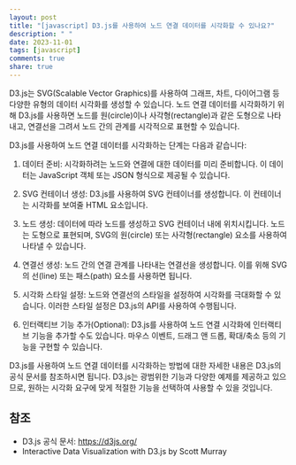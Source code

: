 ```yaml
---
layout: post
title: "[javascript] D3.js를 사용하여 노드 연결 데이터를 시각화할 수 있나요?"
description: " "
date: 2023-11-01
tags: [javascript]
comments: true
share: true
---
```


D3.js는 SVG(Scalable Vector Graphics)를 사용하여 그래프, 차트, 다이어그램 등 다양한 유형의 데이터 시각화를 생성할 수 있습니다. 노드 연결 데이터를 시각화하기 위해 D3.js를 사용하면 노드를 원(circle)이나 사각형(rectangle)과 같은 도형으로 나타내고, 연결선을 그려서 노드 간의 관계를 시각적으로 표현할 수 있습니다.

D3.js를 사용하여 노드 연결 데이터를 시각화하는 단계는 다음과 같습니다:

1. 데이터 준비: 시각화하려는 노드와 연결에 대한 데이터를 미리 준비합니다. 이 데이터는 JavaScript 객체 또는 JSON 형식으로 제공될 수 있습니다.

2. SVG 컨테이너 생성: D3.js를 사용하여 SVG 컨테이너를 생성합니다. 이 컨테이너는 시각화를 보여줄 HTML 요소입니다.

3. 노드 생성: 데이터에 따라 노드를 생성하고 SVG 컨테이너 내에 위치시킵니다. 노드는 도형으로 표현되며, SVG의 원(circle) 또는 사각형(rectangle) 요소를 사용하여 나타낼 수 있습니다.

4. 연결선 생성: 노드 간의 연결 관계를 나타내는 연결선을 생성합니다. 이를 위해 SVG의 선(line) 또는 패스(path) 요소를 사용하면 됩니다.

5. 시각화 스타일 설정: 노드와 연결선의 스타일을 설정하여 시각화를 극대화할 수 있습니다. 이러한 스타일 설정은 D3.js의 API를 사용하여 수행됩니다.

6. 인터랙티브 기능 추가(Optional): D3.js를 사용하여 노드 연결 시각화에 인터랙티브 기능을 추가할 수도 있습니다. 마우스 이벤트, 드래그 앤 드롭, 확대/축소 등의 기능을 구현할 수 있습니다.

D3.js를 사용하여 노드 연결 데이터를 시각화하는 방법에 대한 자세한 내용은 D3.js의 공식 문서를 참조하시면 됩니다. D3.js는 광범위한 기능과 다양한 예제를 제공하고 있으므로, 원하는 시각화 요구에 맞게 적절한 기능을 선택하여 사용할 수 있을 것입니다.
    
## 참조
- D3.js 공식 문서: https://d3js.org/
- Interactive Data Visualization with D3.js by Scott Murray